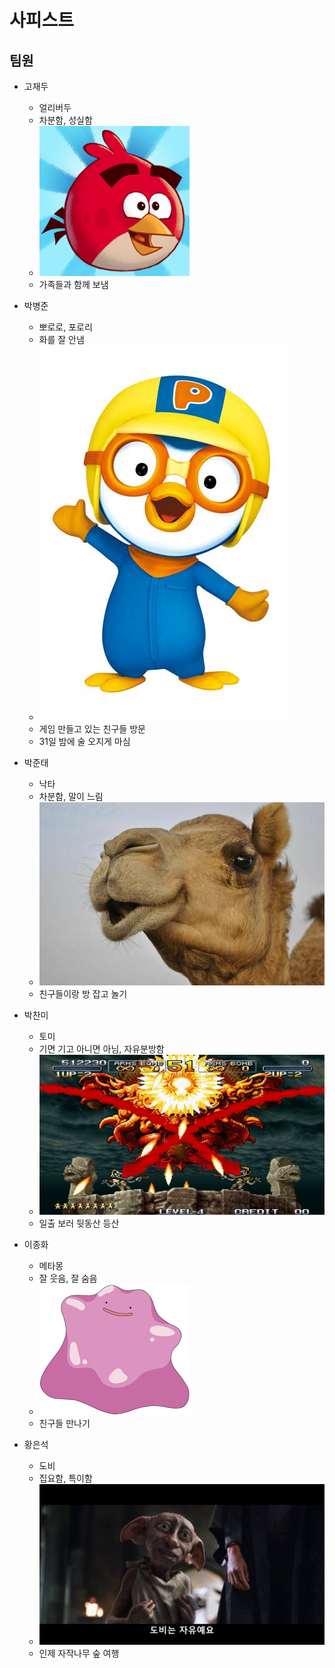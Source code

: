 # 사피스트

## 팀원

* 고재두

  * 얼리버두
  * 차분함, 성실함
  * ![SAMBA Deployment](./picture/1.png)
  * 가족들과 함께 보냄
  
* 박병준

  * 뽀로로, 포로리
  * 화를 잘 안냄
  * ![SAMBA Deployment](./picture/2.jpg)
  * 게임 만들고 있는 친구들 방문 
  * 31일 밤에 술 오지게 마심

* 박준태
  * 낙타
  * 차분함, 말이 느림
  * ![SAMBA Deployment](./picture/3.jpg)
  * 친구들이랑 방 잡고 놀기


* 박찬미

  * 토미
  * 기면 기고 아니면 아님, 자유분방함
  * ![SAMBA Deployment](./picture/4.jpg)
  * 일출 보러 뒷동산 등산
  
* 이종화

  * 메타몽
  * 잘 웃음, 잘 숨음
  * ![SAMBA Deployment](./picture/5.png)
  * 친구들 만나기
  
* 황은석

  * 도비
  * 집요함, 특이함
  * ![SAMBA Deployment](./picture/6.jpg)
  * 인제 자작나무 숲 여행
